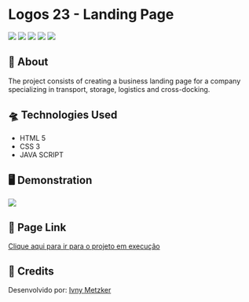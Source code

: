 # Logos 23 - Landing Page

![](https://img.shields.io/badge/HTML5-E34F26?style=for-the-badge&logo=html5&logoColor=white)
![](https://img.shields.io/badge/javascript-yellow?style=for-the-badge&logo=javascript&logoColor=white)
![](https://img.shields.io/badge/CSS3-1572B6?style=for-the-badge&logo=css3&logoColor=white)
![](https://img.shields.io/badge/Visual_Studio_Code-0078D4?style=for-the-badge&logo=visual%20studio%20code&logoColor=white)
![](https://img.shields.io/badge/Markdown-000000?style=for-the-badge&logo=markdown&logoColor=white)


## 📎 About

The project consists of creating a business landing page for a company specializing in transport, storage, logistics and cross-docking.


## 🛸 Technologies Used

- HTML 5
- CSS 3
- JAVA SCRIPT


## 🖥️ Demonstration
<img src="./assets/img/preview.png">

## 🔗 Page Link

<a href="https://madcap-by-imetzker.netlify.app/" rel="Site" target="_blank">Clique aqui para ir para o projeto em execução</a>


## 👾 Credits

<p>
Desenvolvido por: <a href="https://github.com/iMetzker">Ivny Metzker</a> <br>